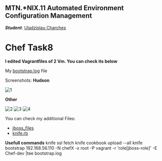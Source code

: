 MTN.*NIX.11 Automated Environment Configuration Management
---

***Student***: [Uladzislau Charches](https://upsa.epam.com/workload/employeeView.do?employeeId=4060741400038705754#emplTab=general)

# Chef Task8

**I edited Vagrantfiles of 2 Vm. You can check its below**

My [bootstrap.log](https://github.com/VladCharches/Chef-courses/blob/Task8/bootstrap.log) file

Screenshots:
**Hudson**

![1](https://github.com/VladCharches/Chef-courses/blob/Task8/screens/1.png)

**Other**

![2](https://github.com/VladCharches/Chef-courses/blob/Task8/screens/2.png)
![3](https://github.com/VladCharches/Chef-courses/blob/Task8/screens/3.png)
![4](https://github.com/VladCharches/Chef-courses/blob/Task8/screens/4.png)

You can check my additional Files:
-  [jboss_files](https://github.com/VladCharches/Chef-courses/tree/Task8/jboss)
-  [knife.rb](https://github.com/VladCharches/Chef-courses/blob/Task8/.chef/knife.rb) 

**Usefull commands**
knife ssl fetch
knife cookbook upload --all
knife bootstrap 192.168.56.110 -N chefX -x root -P vagrant -r 'role[jboss-role]' -E Chef-dev |tee bootstrap.log
